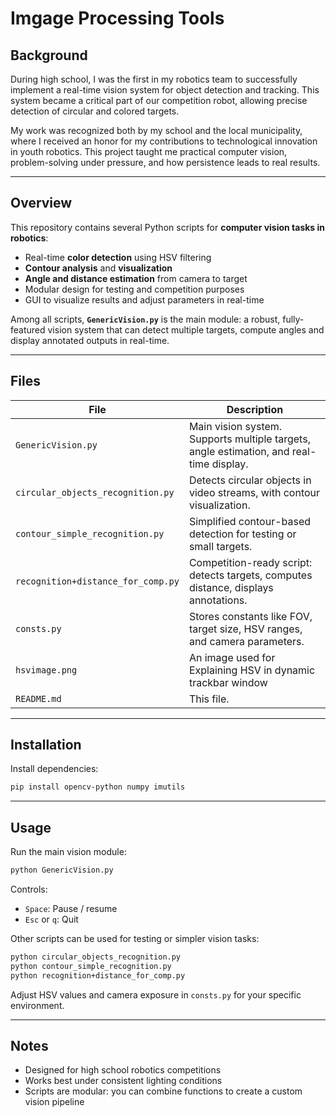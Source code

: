 # Imgage Processing Tools 

## Background

During high school, I was the first in my robotics team to successfully implement a real-time vision system for object detection and tracking. This system became a critical part of our competition robot, allowing precise detection of circular and colored targets.  

My work was recognized both by my school and the local municipality, where I received an honor for my contributions to technological innovation in youth robotics. This project taught me practical computer vision, problem-solving under pressure, and how persistence leads to real results.

---

## Overview

This repository contains several Python scripts for **computer vision tasks in robotics**:

- Real-time **color detection** using HSV filtering  
- **Contour analysis** and **visualization**  
- **Angle and distance estimation** from camera to target  
- Modular design for testing and competition purposes  
- GUI to visualize results and adjust parameters in real-time  

Among all scripts, **`GenericVision.py`** is the main module: a robust, fully-featured vision system that can detect multiple targets, compute angles and display annotated outputs in real-time.

---

## Files

| File | Description                                                                             |
|------|-----------------------------------------------------------------------------------------|
| `GenericVision.py` | Main vision system. Supports multiple targets, angle estimation, and real-time display. |
| `circular_objects_recognition.py` | Detects circular objects in video streams, with contour visualization.                  |
| `contour_simple_recognition.py` | Simplified contour-based detection for testing or small targets.                        |
| `recognition+distance_for_comp.py` | Competition-ready script: detects targets, computes distance, displays annotations.     |
| `consts.py` | Stores constants like FOV, target size, HSV ranges, and camera parameters.              |
| `hsvimage.png` | An image used for Explaining HSV in dynamic trackbar window                             |
| `README.md` | This file.                                                                              |

---

## Installation

Install dependencies:

```bash
pip install opencv-python numpy imutils
````

---

## Usage

Run the main vision module:

```bash
python GenericVision.py
```

Controls:

* `Space`: Pause / resume
* `Esc` or `q`: Quit


Other scripts can be used for testing or simpler vision tasks:

```bash
python circular_objects_recognition.py
python contour_simple_recognition.py
python recognition+distance_for_comp.py
```
Adjust HSV values and camera exposure in `consts.py` for your specific environment.

---

## Notes

* Designed for high school robotics competitions
* Works best under consistent lighting conditions
* Scripts are modular: you can combine functions to create a custom vision pipeline

